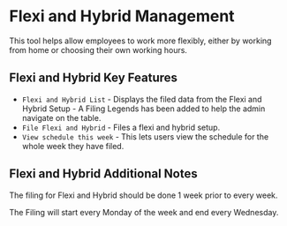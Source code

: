 # Flexi and Hybrid Management

This tool helps allow employees to work more flexibly, either by working from home or choosing their own working hours.

## Flexi and Hybrid Key Features

* `Flexi and Hybrid List` - Displays the filed data from the Flexi and Hybrid Setup - A Filing Legends has been added to help the admin navigate on the table.
* `File Flexi and Hybrid` - Files a flexi and hybrid setup.
* `View schedule this week` - This lets users view the schedule for the whole week they have filed.


## Flexi and Hybrid Additional Notes

The filing for Flexi and Hybrid should be done 1 week prior to every week. 

The Filing will start every Monday of the week and end every Wednesday.